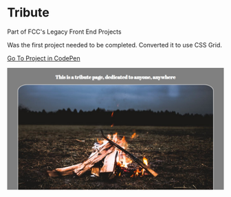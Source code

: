 # Tribute

Part of FCC's Legacy Front End Projects

Was the first project needed to be completed. Converted it to use CSS Grid.


[Go To Project in CodePen](http://codepen.io/Odd/pen/EPJWpe)

![Tribute](https://github.com/TomerPacific/CodePenProjects/blob/master/Tribute/Tribute.jpg?raw=true)

